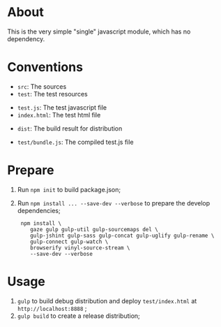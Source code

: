 About
========
This is the very simple "single" javascript module, which has no dependency.

Conventions
========
 - `src`: The sources
 - `test`: The test resources
  * `test.js`: The test javascript file
  * `index.html`: The test html file
 - `dist`: The build result for distribution
  * `test/bundle.js`: The compiled test.js file

Prepare
========
 1. Run `npm init` to build package.json;
 2. Run `npm install ... --save-dev --verbose` to prepare the develop dependencies;

         npm install \
            gaze gulp gulp-util gulp-sourcemaps del \
            gulp-jshint gulp-sass gulp-concat gulp-uglify gulp-rename \
            gulp-connect gulp-watch \
            browserify vinyl-source-stream \
            --save-dev --verbose

Usage
========
 1. `gulp` to build debug distribution and deploy `test/index.html` at `http://localhost:8888` ;
 2. `gulp build` to create a release distribution;
